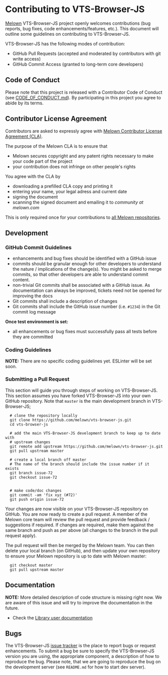 # Contributing to VTS-Browser-JS

[Melown](http://melown.com) VTS-Browser-JS project openly welcomes
contributions (bug reports, bug fixes, code enhancements/features, etc.).  This
document will outline some guidelines on contributing to VTS-Browser-JS. 

VTS-Browser-JS has the following modes of contribution:

- GitHub Pull Requests (accepted and moderated by contributors with git write access)
- GitHub Commit Access (granted to long-term core developers)

## Code of Conduct

Please note that this project is released with a Contributor Code of Conduct
(see [CODE_OF_CONDUCT.md](CODE_OF_CONDUCT.md)). By
participating in this project you agree to abide by its terms.


## Contributor License Agreement

Contributors are asked to expressly agree with [Melown Contributor License Agreement (CLA)](https://gist.github.com/melown-bookkeeping/400fcb29dae1042c7b36880986d939f8).

The purpose of the Melown CLA is to ensure that

- Melown secures copyright and any patent rights necessary to make your code part of the project
- your contribution does not infringe on other people's rights

You agree with the CLA by

- downloading a prefilled CLA copy and printing it
- entering your name, your legal adress and current date
- signing the document
- scanning the signed document and emailing it to *community at melown.com*

This is only required once for your contributions to [all Melown repositories](https://github.com/Melown).

## Development

### GitHub Commit Guidelines

- enhancements and bug fixes should be identified with a GitHub issue
- commits should be granular enough for other developers to understand the
  nature / implications of the change(s). You might be asked to merge commits,
  so that other developers are able to understand commit content.
- non-trivial Git commits shall be associated with a GitHub issue.  As
  documentation can always be improved, tickets need not be opened for improving
  the docs
- Git commits shall include a description of changes
- Git commits shall include the GitHub issue number (i.e. ``#1234``) in the Git
  commit log message

**Once test environment is set:**

- all enhancements or bug fixes must successfully pass all tests
  before they are committed


### Coding Guidelines

**NOTE:** There are no specific coding guidelines yet. ESLinter will be set
soon.

### Submitting a Pull Request

This section will guide you through steps of working on VTS-Browser-JS.  This
section assumes you have forked VTS-Browser-JS into your own GitHub repository.
Note that `master` is the main development branch in VTS-Browser-JS; 
```
  # clone the repository locally
  git clone https://github.com/melown/vts-browser-js.git
  cd vts-browser-js
  
  # add the main VTS-Browser-JS development branch to keep up to date with
  # upstream changes
  git remote add upstream https://github.com/melown/vts-browser-js.git
  git pull upstream master

  # create a local branch off master
  # The name of the branch should include the issue number if it exists
  git branch issue-72
  git checkout issue-72

   
  # make code/doc changes
  git commit -am 'fix xyz (#72)'
  git push origin issue-72

```

Your changes are now visible on your VTS-Browser-JS repository on GitHub.  You
are now ready to create a pull request.  A member of the Melown core team will
review the pull request and provide feedback / suggestions if required.  If
changes are required, make them against the same branch and push as per above
(all changes to the branch in the pull request apply).

The pull request will then be merged by the Melown team.  You can then delete
your local branch (on GitHub), and then update
your own repository to ensure your Melown repository is up to date with Melown
master:

```
  git checkout master
  git pull upstream master
```

## Documentation

**NOTE:** More detailed description of code structure is missing right now. We
are aware of this issue and will try to improve the documentation in the future. 

* Check the [Library user documentation](https://github.com/Melown/vts-browser-js/wiki)

## Bugs

The VTS-Browser-JS [issue tracker](https://github.com/melown/vts-browser-js/issues) is the
place to report bugs or request enhancements. To submit a bug be sure to specify
the VTS-Browser-JS version you are using, the appropriate component, a description of how
to reproduce the bug. Please note, that we are going to reproduce the bug on the
development server (see `README.md` for how to start dev server).


